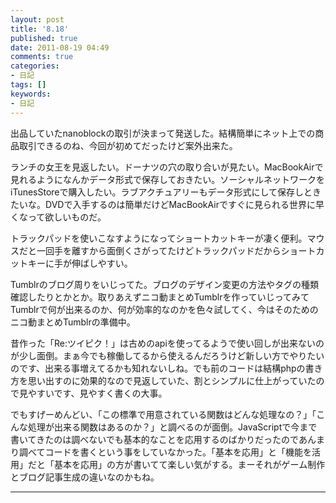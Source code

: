 ```yaml
---
layout: post
title: '8.18'
published: true
date: 2011-08-19 04:49
comments: true
categories:
- 日記
tags: []
keywords:
- 日記
---
```

出品していたnanoblockの取引が決まって発送した。結構簡単にネット上での商品取引できるのね、今回が初めてだったけど案外出来た。

ランチの女王を見返したい。ドーナツの穴の取り合いが見たい。MacBookAirで見れるようになんかデータ形式で保存しておきたい。ソーシャルネットワークをiTunesStoreで購入したい。ラブアクチュアリーもデータ形式にして保存しときたいな。DVDで入手するのは簡単だけどMacBookAirですぐに見られる世界に早くなって欲しいものだ。

トラックパッドを使いこなすようになってショートカットキーが凄く便利。マウスだと一回手を離すから面倒くさがってたけどトラックパッドだからショートカットキーに手が伸ばしやすい。

Tumblrのブログ周りをいじってた。ブログのデザイン変更の方法やタグの種類確認したりとかとか。取りあえずニコ動まとめTumblrを作っていじってみてTumblrで何が出来るのか、何が効率的なのかを色々試してく、今はそのためのニコ動まとめTumblrの準備中。

昔作った「Re:ツイピク！」は古めのapiを使ってるようで使い回しが出来ないのが少し面倒。まぁ今でも稼働してるから使えるんだろうけど新しい方でやりたいのです、出来る事増えてるかも知れないしね。でも前のコードは結構phpの書き方を思い出すのに効果的なので見返していた、割とシンプルに仕上がっていたので見やすいです、見やすく書くの大事。

でもすげーめんどい、「この標準で用意されている関数はどんな処理なの？」「こんな処理が出来る関数はあるのか？」と調べるのが面倒。JavaScriptで今まで書いてきたのは調べないでも基本的なことを応用するのばかりだったのであんまり調べてコードを書くという事をしていなかった。「基本を応用」と「機能を活用」だと「基本を応用」の方が書いてて楽しい気がする。まーそれがゲーム制作とブログ記事生成の違いなのかもね。

---

